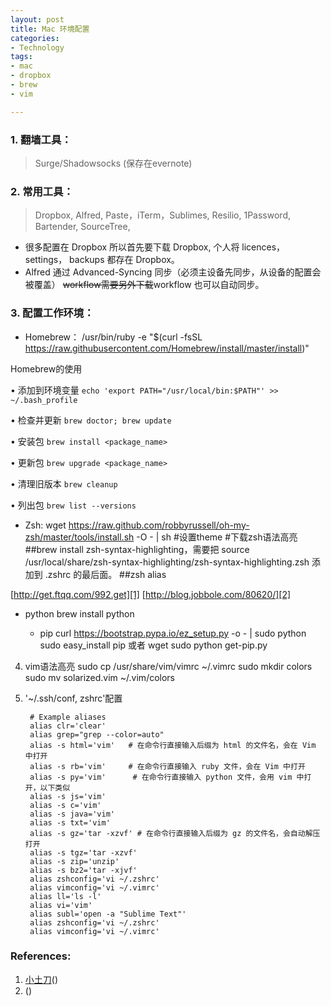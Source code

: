 ```yaml
---
layout: post
title: Mac 环境配置
categories: 
- Technology
tags:
- mac
- dropbox
- brew
- vim

---
```


### 1. 翻墙工具：
> Surge/Shadowsocks (保存在evernote)

### 2. 常用工具：
> Dropbox, Alfred, Paste，iTerm，Sublimes, Resilio, 1Password, Bartender, SourceTree, 

 <!--more-->

- 很多配置在 Dropbox 所以首先要下载 Dropbox, 个人将 licences，settings， backups 都存在 Dropbox。
- Alfred 通过 Advanced-Syncing 同步（必须主设备先同步，从设备的配置会被覆盖） <del>workflow需要另外下载</del>workflow 也可以自动同步。

### 3. 配置工作环境：

* Homebrew：
		/usr/bin/ruby -e "$(curl -fsSL https://raw.githubusercontent.com/Homebrew/install/master/install)"
	 

 Homebrew的使用

• 添加到环境变量 `echo 'export PATH="/usr/local/bin:$PATH"' >> ~/.bash_profile`

• 检查并更新 `brew doctor; brew update`

• 安装包 `brew install <package_name>`

• 更新包 `brew upgrade <package_name>`

• 清理旧版本 `brew cleanup`

• 列出包 `brew list --versions` 

* Zsh:
		wget https://raw.github.com/robbyrussell/oh-my-zsh/master/tools/install.sh -O - | sh
		#设置theme 
		#下载zsh语法高亮
		##brew install zsh-syntax-highlighting，需要把 source /usr/local/share/zsh-syntax-highlighting/zsh-syntax-highlighting.zsh 添加到 .zshrc 的最后面。
		##zsh alias

[http://get.ftqq.com/992.get][1]
[http://blog.jobbole.com/80620/][2]

* python 
		brew install python

  * pip
		curl https://bootstrap.pypa.io/ez_setup.py -o - | sudo python
		sudo easy_install pip
		或者
		wget 
		sudo python get-pip.py

4.  vim语法高亮
		sudo cp /usr/share/vim/vimrc ~/.vimrc 
		sudo mkdir colors
		sudo mv solarized.vim ~/.vim/colors

5. '~/.ssh/conf, zshrc'配置

		# Example aliases
		alias clr='clear'
		alias grep="grep --color=auto"
		alias -s html='vim'   # 在命令行直接输入后缀为 html 的文件名，会在 Vim 中打开
		alias -s rb='vim'     # 在命令行直接输入 ruby 文件，会在 Vim 中打开
		alias -s py='vim'      # 在命令行直接输入 python 文件，会用 vim 中打开，以下类似
		alias -s js='vim'
		alias -s c='vim'
		alias -s java='vim'
		alias -s txt='vim'
		alias -s gz='tar -xzvf' # 在命令行直接输入后缀为 gz 的文件名，会自动解压打开
		alias -s tgz='tar -xzvf'
		alias -s zip='unzip'
		alias -s bz2='tar -xjvf'
		alias zshconfig='vi ~/.zshrc'
		alias vimconfig='vi ~/.vimrc'
		alias ll='ls -l'
		alias vi='vim'
		alias subl='open -a "Sublime Text"'
		alias zshconfig='vi ~/.zshrc'
		alias vimconfig='vi ~/.vimrc'




### References:
1. [小土刀][3]()
2. [][4]()

[1]:	http://get.ftqq.com/992.get
[2]:	http://blog.jobbole.com/80620/
[3]:	http://wdxtub.com/2016/08/08/mac-work-env/
[4]:	https://github.com/zsh-users/zsh-syntax-highlighting/blob/master/INSTALL.md